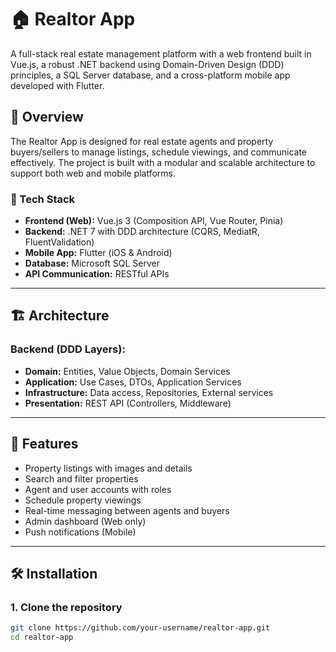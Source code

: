 # 🏠 Realtor App

A full-stack real estate management platform with a web frontend built in Vue.js, a robust .NET backend using Domain-Driven Design (DDD) principles, a SQL Server database, and a cross-platform mobile app developed with Flutter.

## 🚀 Overview

The Realtor App is designed for real estate agents and property buyers/sellers to manage listings, schedule viewings, and communicate effectively. The project is built with a modular and scalable architecture to support both web and mobile platforms.

### 🧱 Tech Stack

- **Frontend (Web):** Vue.js 3 (Composition API, Vue Router, Pinia)
- **Backend:** .NET 7 with DDD architecture (CQRS, MediatR, FluentValidation)
- **Mobile App:** Flutter (iOS & Android)
- **Database:** Microsoft SQL Server
- **API Communication:** RESTful APIs

---

## 🏗️ Architecture

### Backend (DDD Layers):
- **Domain:** Entities, Value Objects, Domain Services
- **Application:** Use Cases, DTOs, Application Services
- **Infrastructure:** Data access, Repositories, External services
- **Presentation:** REST API (Controllers, Middleware)

---

## 📱 Features

- Property listings with images and details
- Search and filter properties
- Agent and user accounts with roles
- Schedule property viewings
- Real-time messaging between agents and buyers
- Admin dashboard (Web only)
- Push notifications (Mobile)

---

## 🛠️ Installation

### 1. Clone the repository

```bash
git clone https://github.com/your-username/realtor-app.git
cd realtor-app
